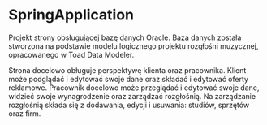 # SpringApplication
Projekt strony obsługującej bazę danych Oracle. Baza danych została stworzona na podstawie modelu logicznego projektu rozgłośni muzycznej, opracowanego w Toad Data Modeler. 

Strona docelowo obługuje perspektywę klienta oraz pracownika. Klient może podglądać i edytować swoje dane oraz składać i edytować oferty reklamowe. Pracownik docelowo może przeglądać i edytować swoje dane, widzieć swoje wynagrodzenie oraz zarządzać rozgłośnią. Na zarządzanie rozgłośnią składa się z dodawania, edycji i usuwania: studiów, sprzętów oraz firm. 
